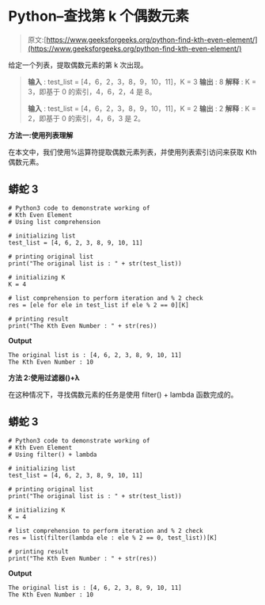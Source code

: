 # Python–查找第 k 个偶数元素

> 原文:[https://www.geeksforgeeks.org/python-find-kth-even-element/](https://www.geeksforgeeks.org/python-find-kth-even-element/)

给定一个列表，提取偶数元素的第 k 次出现。

> **输入** : test_list = [4，6，2，3，8，9，10，11]，K = 3
> **输出** : 8
> **解释** : K = 3，即基于 0 的索引，4，6，2，4 是 8。
> 
> **输入** : test_list = [4，6，2，3，8，9，10，11]，K = 2
> **输出** : 2
> **解释** : K = 2，即基于 0 的索引，4，6，3 是 2。

**方法一:使用列表理解**

在本文中，我们使用%运算符提取偶数元素列表，并使用列表索引访问来获取 Kth 偶数元素。

## 蟒蛇 3

```
# Python3 code to demonstrate working of 
# Kth Even Element
# Using list comprehension

# initializing list
test_list = [4, 6, 2, 3, 8, 9, 10, 11]

# printing original list
print("The original list is : " + str(test_list))

# initializing K 
K = 4

# list comprehension to perform iteration and % 2 check 
res = [ele for ele in test_list if ele % 2 == 0][K]

# printing result 
print("The Kth Even Number : " + str(res))
```

**Output**

```
The original list is : [4, 6, 2, 3, 8, 9, 10, 11]
The Kth Even Number : 10

```

**方法 2:使用过滤器()+λ**

在这种情况下，寻找偶数元素的任务是使用 filter() + lambda 函数完成的。

## 蟒蛇 3

```
# Python3 code to demonstrate working of 
# Kth Even Element
# Using filter() + lambda

# initializing list
test_list = [4, 6, 2, 3, 8, 9, 10, 11]

# printing original list
print("The original list is : " + str(test_list))

# initializing K 
K = 4

# list comprehension to perform iteration and % 2 check 
res = list(filter(lambda ele : ele % 2 == 0, test_list))[K]

# printing result 
print("The Kth Even Number : " + str(res))
```

**Output**

```
The original list is : [4, 6, 2, 3, 8, 9, 10, 11]
The Kth Even Number : 10

```